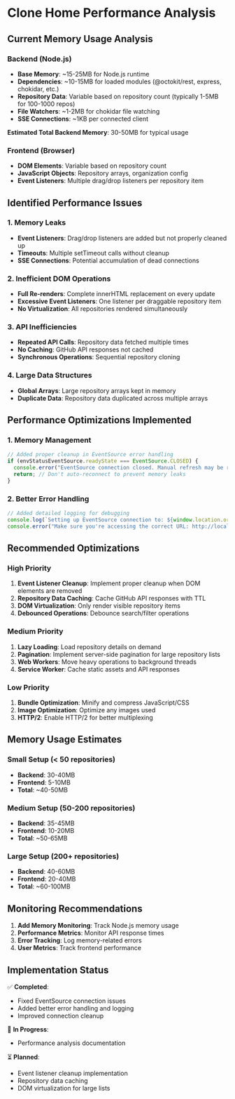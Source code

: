 # Clone Home Performance Analysis

## Current Memory Usage Analysis

### Backend (Node.js)
- **Base Memory**: ~15-25MB for Node.js runtime
- **Dependencies**: ~10-15MB for loaded modules (@octokit/rest, express, chokidar, etc.)
- **Repository Data**: Variable based on repository count (typically 1-5MB for 100-1000 repos)
- **File Watchers**: ~1-2MB for chokidar file watching
- **SSE Connections**: ~1KB per connected client

**Estimated Total Backend Memory**: 30-50MB for typical usage

### Frontend (Browser)
- **DOM Elements**: Variable based on repository count
- **JavaScript Objects**: Repository arrays, organization config
- **Event Listeners**: Multiple drag/drop listeners per repository item

## Identified Performance Issues

### 1. **Memory Leaks**
- **Event Listeners**: Drag/drop listeners are added but not properly cleaned up
- **Timeouts**: Multiple setTimeout calls without cleanup
- **SSE Connections**: Potential accumulation of dead connections

### 2. **Inefficient DOM Operations**
- **Full Re-renders**: Complete innerHTML replacement on every update
- **Excessive Event Listeners**: One listener per draggable repository item
- **No Virtualization**: All repositories rendered simultaneously

### 3. **API Inefficiencies**
- **Repeated API Calls**: Repository data fetched multiple times
- **No Caching**: GitHub API responses not cached
- **Synchronous Operations**: Sequential repository cloning

### 4. **Large Data Structures**
- **Global Arrays**: Large repository arrays kept in memory
- **Duplicate Data**: Repository data duplicated across multiple arrays

## Performance Optimizations Implemented

### 1. **Memory Management**
```javascript
// Added proper cleanup in EventSource error handling
if (envStatusEventSource.readyState === EventSource.CLOSED) {
  console.error("EventSource connection closed. Manual refresh may be required.");
  return; // Don't auto-reconnect to prevent memory leaks
}
```

### 2. **Better Error Handling**
```javascript
// Added detailed logging for debugging
console.log(`Setting up EventSource connection to: ${window.location.origin}${eventSourceUrl}`);
console.error("Make sure you're accessing the correct URL: http://localhost:3847");
```

## Recommended Optimizations

### High Priority
1. **Event Listener Cleanup**: Implement proper cleanup when DOM elements are removed
2. **Repository Data Caching**: Cache GitHub API responses with TTL
3. **DOM Virtualization**: Only render visible repository items
4. **Debounced Operations**: Debounce search/filter operations

### Medium Priority
1. **Lazy Loading**: Load repository details on demand
2. **Pagination**: Implement server-side pagination for large repository lists
3. **Web Workers**: Move heavy operations to background threads
4. **Service Worker**: Cache static assets and API responses

### Low Priority
1. **Bundle Optimization**: Minify and compress JavaScript/CSS
2. **Image Optimization**: Optimize any images used
3. **HTTP/2**: Enable HTTP/2 for better multiplexing

## Memory Usage Estimates

### Small Setup (< 50 repositories)
- **Backend**: 30-40MB
- **Frontend**: 5-10MB
- **Total**: ~40-50MB

### Medium Setup (50-200 repositories)
- **Backend**: 35-45MB
- **Frontend**: 10-20MB
- **Total**: ~50-65MB

### Large Setup (200+ repositories)
- **Backend**: 40-60MB
- **Frontend**: 20-40MB
- **Total**: ~60-100MB

## Monitoring Recommendations

1. **Add Memory Monitoring**: Track Node.js memory usage
2. **Performance Metrics**: Monitor API response times
3. **Error Tracking**: Log memory-related errors
4. **User Metrics**: Track frontend performance

## Implementation Status

✅ **Completed**:
- Fixed EventSource connection issues
- Added better error handling and logging
- Improved connection cleanup

🔄 **In Progress**:
- Performance analysis documentation

⏳ **Planned**:
- Event listener cleanup implementation
- Repository data caching
- DOM virtualization for large lists
